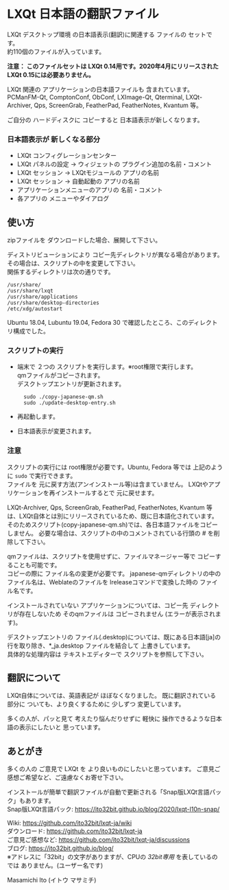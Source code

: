 # LXQt 日本語の翻訳ファイル

LXQt デスクトップ環境 の日本語表示(翻訳)に関連する ファイルの セットです。  
約110個のファイルが入っています。

**注意： このファイルセットは LXQt 0.14用です。2020年4月にリリースされた LXQt 0.15には必要ありません。**

LXQt 関連の アプリケーションの日本語ファイルも 含まれています。  
PCManFM-Qt, ComptonConf, ObConf, LXImage-Qt, Qterminal, 
LXQt-Archiver, Qps, ScreenGrab, 
FeatherPad, FeatherNotes, Kvantum 等。

ご自分の ハードディスクに コピーすると 日本語表示が新しくなります。

### 日本語表示が 新しくなる部分

- LXQt コンフィグレーションセンター
- LXQt パネルの設定 → ウィジェットの プラグイン追加の名前・コメント
- LXQt セッション → LXQtモジュールの アプリの名前
- LXQt セッション → 自動起動の アプリの名前
- アプリケーションメニューのアプリの 名前・コメント
- 各アプリの メニューやダイアログ

## 使い方

zipファイルを ダウンロードした場合、展開して下さい。

ディストリビューションにより コピー先ディレクトリが異なる場合があります。その場合は、スクリプトの中を変更して下さい。  
関係するディレクトリは次の通りです。

	/usr/share/
	/usr/share/lxqt
	/usr/share/applications
	/usr/share/desktop-directories
	/etc/xdg/autostart

Ubuntu 18.04, Lubuntu 19.04, Fedora 30 で確認したところ、このディレクトリ構成でした。

### スクリプトの実行

- 端末で ２つの スクリプトを実行します。※root権限で実行します。  
  qmファイルがコピーされます。  
  デスクトップエントリが更新されます。

		sudo ./copy-japanese-qm.sh
		sudo ./update-desktop-entry.sh

- 再起動します。
- 日本語表示が変更されます。

### 注意

スクリプトの実行には root権限が必要です。Ubuntu, Fedora 等では 上記のように `sudo` で実行できます。  
ファイルを 元に戻す方法(アンインストール等)は含まていません。
LXQtやアプリケーションを再インストールするとで 元に戻せます。

LXQt-Archiver, Qps, ScreenGrab, 
FeatherPad, FeatherNotes, Kvantum 等は、LXQt自体とは別にリリースされているため、既に日本語化されています。  
そのためスクリプト(copy-japanese-qm.sh)では、各日本語ファイルをコピーしません。
必要な場合は、スクリプトの中のコメントされている行頭の # を削除して下さい。

qmファイルは、スクリプトを使用せずに、ファイルマネージャー等で コピーすることも可能です。  
コピーの際に ファイル名の変更が必要です。
japanese-qmディレクトリの中の ファイル名は、Weblateのファイルを lreleaseコマンドで変換した時の ファイル名です。

インストールされていない アプリケーションについては、コピー先 ディレクトリが存在しないため そのqmファイルは コピーされません (エラーが表示されます)。

デスクトップエントリの ファイル(.desktop)については、既にある日本語[ja]の行を取り除き、*_ja.desktop ファイルを結合して 上書きしています。  
具体的な処理内容は テキストエディターで スクリプトを参照して下さい。

## 翻訳について

LXQt自体については、英語表記が ほぼなくなりました。
既に翻訳されている 部分に ついても、より良くするために 少しずつ 変更しています。

多くの人が、パッと見て 考えたり悩んだりせずに 軽快に 操作できるような日本語の表示にしたいと 思っています。  

## あとがき

多くの人の ご意見で LXQt を より良いものにしたいと思っています。
ご意見ご感想ご希望など、ご遠慮なくお寄せ下さい。  

インストールが簡単で翻訳ファイルが自動で更新される「Snap版LXQt言語パック」もあります。  
Snap版LXQt言語パック: https://ito32bit.github.io/blog/2020/lxqt-l10n-snap/

Wiki: https://github.com/ito32bit/lxqt-ja/wiki  
ダウンロード: https://github.com/ito32bit/lxqt-ja  
ご意見ご感想など: https://github.com/ito32bit/lxqt-ja/discussions  
ブログ: https://ito32bit.github.io/blog/  
※アドレスに「32bit」の文字がありますが、CPUの *32bit専用* を表しているのでは ありません。(ユーザー名です)

Masamichi Ito (イトウ マサミチ)
